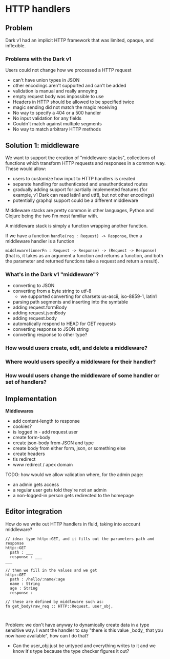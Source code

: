 # HTTP handlers

## **Problem**

Dark v1 had an implicit HTTP framework that was limited, opaque, and inflexible.

### **Problems with the Dark v1**

Users could not change how we processed a HTTP request

* can't have union types in JSON
* other encodings aren't supported and can't be added
* validation is manual and really annoying
* empty request body was impossible to use
* Headers in HTTP should be allowed to be specified twice
* magic sending did not match the magic receiving
* No way to specify a 404 or a 500 handler
* No input validation for any fields
* Couldn't match against multiple segments
* No way to match arbitrary HTTP methods



## **Solution 1: middleware**

We want to support the creation of "middleware-stacks", collections of functions which transform HTTP requests and responses in a common way. These would allow:

* users to customize how input to HTTP handlers is created
* separate handling for authenticated and unauthenticated routes
* gradually adding support for partially implemented features \(for example, v1 Dark can read latin1 and utf8, but not other encodings\)
* potentially graphql support could be a different middleware

Middleware stacks are pretty common in other languages, Python and Clojure being the two I'm most familiar with.

A middleware stack is simply a function wrapping another function.

If we have a function `handle(req : Request) -> Response`, then a middleware handler is a function

`middleware(innerFn : Request -> Response) -> (Request -> Response)` \(that is, it takes as an argument a function and returns a function, and both the parameter and returned functions take a request and return a result\).

### **What's in the Dark v1 "middleware"?**

* converting to JSON
* converting from a byte string to utf-8
  * we supported converting for charsets us-ascii, iso-8859-1, latin1
* parsing path segments and inserting into the symtable
* adding request.formBody
* adding request.jsonBody
* adding request.body
* automatically respond to HEAD for GET requests
* converting response to JSON string
* converting response to other type?

### **How would users create, edit, and delete a middleware?**

### **Where would users specify a middleware for their handler?**

### **How would users change the middleware of some handler or set of handlers?**

## **Implementation**

**Middlewares**

* add content-length to response
* cookies?
* is logged in - add request.user
* create form-body
* create json-body from JSON and type
* create body from either form, json, or something else
* create headers
* tls redirect
* www redirect / apex domain

TODO: how would we allow validation where, for the admin page:

* an admin gets access
* a regular user gets told they're not an admin
* a non-logged-in person gets redirected to the homepage



## Editor integration

How do we write out HTTP handlers in fluid, taking into account middleware?

```text
// idea: type http::GET, and it fills out the parameters path and response
http::GET
  path : ___
  response : ___
___

// then we fill in the values and we get
http::GET
  path : /hello/:name/:age
  name : String
  age : String
  response : 
  
// these are defined by middleware such as:
fn get_body(raw_req :: HTTP::Request, user_obj, 
  
  

```

Problem: we don't have anyway to dynamically create data in a type sensitive way. I want the handler to say "there is this value \_body\_ that you now have available", how can I do that?

* Can the user\_obj just be untyped and everything writes to it and we know it's type because the type checker figures it out?

